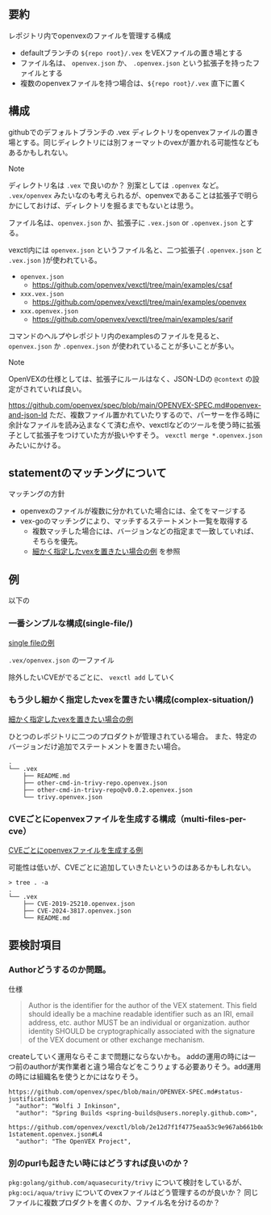## 要約

レポジトリ内でopenvexのファイルを管理する構成

- defaultブランチの `${repo root}/.vex` をVEXファイルの置き場とする
- ファイル名は、 `openvex.json` か、 `.openvex.json` という拡張子を持ったファイルとする
- 複数のopenvexファイルを持つ場合は、`${repo root}/.vex` 直下に置く


## 構成
githubでのデフォルトブランチの .vex ディレクトリをopenvexファイルの置き場とする。同じディレクトリには別フォーマットのvexが置かれる可能性などもあるかもしれない。

> [!NOTE]
> ディレクトリ名は `.vex` で良いのか？ 別案としては `.openvex` など。
>  `.vex/openvex` みたいなのも考えられるが、openvexであることは拡張子で明らかにしておけば、ディレクトリを掘るまでもないとは思う。

ファイル名は、`openvex.json` か、拡張子に `.vex.json` or `.openvex.json` とする。

vexctl内には `openvex.json` というファイル名と、二つ拡張子( `.openvex.json` と `.vex.json` )が使われている。
- `openvex.json`
  - https://github.com/openvex/vexctl/tree/main/examples/csaf
- `xxx.vex.json`
  - https://github.com/openvex/vexctl/tree/main/examples/openvex
- `xxx.openvex.json`
  - https://github.com/openvex/vexctl/tree/main/examples/sarif

コマンドのヘルプやレポジトリ内のexamplesのファイルを見ると、`openvex.json` か `.openvex.json` が使われていることが多いことが多い。

> [!NOTE]
> OpenVEXの仕様としては、拡張子にルールはなく、JSON-LDの `@context` の設定がされていれば良い。
> 
> https://github.com/openvex/spec/blob/main/OPENVEX-SPEC.md#openvex-and-json-ld
> ただ、複数ファイル置かれていたりするので、パーサーを作る時に余計なファイルを読み込まなくて済む点や、vexctlなどのツールを使う時に拡張子として拡張子をつけていた方が扱いやすそう。  `vexctl merge *.openvex.json` みたいにかける。

## statementのマッチングについて

マッチングの方針
- openvexのファイルが複数に分かれていた場合には、全てをマージする
- vex-goのマッチングにより、マッチするステートメント一覧を取得する
  - 複数マッチした場合には、バージョンなどの指定まで一致していれば、そちらを優先。
  - [細かく指定したvexを置きたい場合の例](./complex-situation/.vex) を参照

## 例

以下の

### 一番シンプルな構成(single-file/)

[single fileの例](./single-file/.vex)

`.vex/openvex.json` の一ファイル

除外したいCVEがでるごとに、 `vexctl add` していく

### もう少し細かく指定したvexを置きたい構成(complex-situation/)

[細かく指定したvexを置きたい場合の例](./complex-situation/.vex)

ひとつのレポジトリに二つのプロダクトが管理されている場合。
また、特定のバージョンだけ追加でステートメントを置きたい場合。

```
.
└── .vex
    ├── README.md
    ├── other-cmd-in-trivy-repo.openvex.json
    ├── other-cmd-in-trivy-repo@v0.0.2.openvex.json
    └── trivy.openvex.json
```

### CVEごとにopenvexファイルを生成する構成（multi-files-per-cve）

[CVEごとにopenvexファイルを生成する例](./multi-files-per-cve/.vex)

可能性は低いが、CVEごとに追加していきたいというのはあるかもしれない。

```
> tree . -a
.
└── .vex
    ├── CVE-2019-25210.openvex.json
    ├── CVE-2024-3817.openvex.json
    └── README.md
```


## 要検討項目

### Authorどうするのか問題。

仕様
> Author is the identifier for the author of the VEX statement. This field should ideally be a machine readable identifier such as an IRI, email address, etc. author MUST be an individual or organization. author identity SHOULD be cryptographically associated with the signature of the VEX document or other exchange mechanism.

createしていく運用ならそこまで問題にならないかも。
addの運用の時には一つ前のauthorが実作業者と違う場合などをこうりょする必要ありそう。add運用の時には組織名を使うとかにはなりそう。

```
https://github.com/openvex/spec/blob/main/OPENVEX-SPEC.md#status-justifications
  "author": "Wolfi J Inkinson",
  "author": "Spring Builds <spring-builds@users.noreply.github.com>",
```

```
https://github.com/openvex/vexctl/blob/2e12d7f1f4775eaa53c9e967ab661b0dc9c96c93/examples/sarif/sample-1statement.openvex.json#L4
  "author": "The OpenVEX Project",
```

### 別のpurlも起きたい時にはどうすれば良いのか？

`pkg:golang/github.com/aquasecurity/trivy` について検討をしているが、 `pkg:oci/aqua/trivy` についてのvexファイルはどう管理するのが良いか？
同じファイルに複数プロダクトを書くのか、ファイル名を分けるのか？
